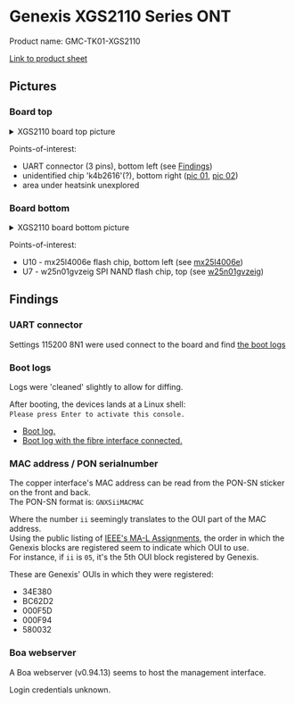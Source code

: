 # Genexis XGS2110 Series ONT

Product name: GMC-TK01-XGS2110

[Link to product sheet](./docs/xgs2110-product-sheet.pdf)


## Pictures

### Board top

<details>
  <summary>XGS2110 board top picture</summary>

  ![xgs2110 board top](./pics/top.jpg)
</details>

Points-of-interest:

- UART connector (3 pins), bottom left (see [Findings](#Findings))
- unidentified chip 'k4b2616'(?), bottom right ([pic 01](./pics/unknown-k4b2616-01.jpg), [pic 02](./pics/unknown-k4b2616-02.jpg))
- area under heatsink unexplored


### Board bottom

<details>
  <summary>XGS2110 board bottom picture</summary>

  ![xgs2110 board bottom](./pics/bottom.jpg)
</details>

Points-of-interest:

- U10 - mx25l4006e flash chip, bottom left (see [mx25l4006e](./flash/mx25l4006e/README.md))
- U7 - w25n01gvzeig SPI NAND flash chip, top (see [w25n01gvzeig](./flash/w25n01gvzeig/README.md))


## Findings

### UART connector

Settings 115200 8N1 were used connect to the board and find [the boot logs](#Boot_logs)


### Boot logs

Logs were 'cleaned' slightly to allow for diffing.

After booting, the devices lands at a Linux shell: \
`Please press Enter to activate this console.`


- [Boot log.](./logs/cleaned-boot.log)
- [Boot log with the fibre interface connected.](./logs/cleaned-boot.log)


### MAC address / PON serialnumber

The copper interface's MAC address can be read from the PON-SN sticker on the front and back. \
The PON-SN format is: `GNXSiiMACMAC`

Where the number `ii` seemingly translates to the OUI part of the MAC address. \
Using the public listing of [IEEE's MA-L Assignments](http://standards-oui.ieee.org/oui/oui.csv), the order in which the Genexis blocks are registered seem to indicate which OUI to use. \
For instance, if `ii` is `05`, it's the 5th OUI block registered by Genexis.

These are Genexis' OUIs in which they were registered:

- 34E380
- BC62D2
- 000F5D
- 000F94
- 580032


### Boa webserver

A Boa webserver (v0.94.13) seems to host the management interface.

Login credentials unknown.
